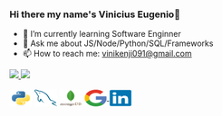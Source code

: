 ### Hi there my name's Vinicius Eugenio👋

- 🌱 I’m currently learning Software Enginner
- 💬 Ask me about JS/Node/Python/SQL/Frameworks   
- 📫 How to reach me: vinikenji091@gmail.com

<div>
  <a href="https://beacons.ai/viniciuskj">
    <img height="180em" src="https://github-readme-stats.vercel.app/api?username=viniciuskj&show_icons=true&theme=dark&include_all_commits=true&count_private=true"/>
    <img height="180em" src="https://github-readme-stats.vercel.app/api/top-langs/?username=viniciuskj&layout=compact&langs_count=16&theme=dark"/>
  </a>
</div>

<div style="display: inline_block"><br>
  <img align="center" alt="Python" height="30" width="40" src="https://raw.githubusercontent.com/devicons/devicon/master/icons/python/python-original.svg">
  <img align="center" alt="SQL" height="30" width="40" src="https://raw.githubusercontent.com/devicons/devicon/master/icons/mysql/mysql-original.svg">
  <img align="center" alt="MongoDB" height="30" width="40" src="https://raw.githubusercontent.com/devicons/devicon/master/icons/mongodb/mongodb-original-wordmark.svg">
  <a href="mailto:vinikenji091@gmail.com">
    <img align="center" alt="Gmail" height="30" width="40" src="https://raw.githubusercontent.com/devicons/devicon/master/icons/google/google-original.svg">
  </a>
  <a href="https://www.linkedin.com/in/vinicius-kenji-okita-eugenio-948593231">
    <img align="center" alt="LinkedIn" height="30" width="40" src="https://raw.githubusercontent.com/devicons/devicon/master/icons/linkedin/linkedin-original.svg">
  </a>
</div>
</p>



